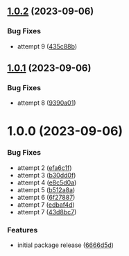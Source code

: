 ## [1.0.2](https://github.com/pickleballinc/react-ui/compare/v1.0.1...v1.0.2) (2023-09-06)


### Bug Fixes

* attempt 9 ([435c88b](https://github.com/pickleballinc/react-ui/commit/435c88b9443ae4666a820503117c28a89e05f03f))

## [1.0.1](https://github.com/pickleballinc/react-ui/compare/v1.0.0...v1.0.1) (2023-09-06)


### Bug Fixes

* attempt 8 ([9390a01](https://github.com/pickleballinc/react-ui/commit/9390a01335acd89e76047ed7b7f1d1b495423ec5))

# 1.0.0 (2023-09-06)


### Bug Fixes

* attempt 2 ([efa6c1f](https://github.com/pickleballinc/react-ui/commit/efa6c1fbd5061ba34cdb5152a054cc70c92bac76))
* attempt 3 ([b30dd0f](https://github.com/pickleballinc/react-ui/commit/b30dd0f92cfb725b9b279a359766a15cb9924e91))
* attempt 4 ([e8c5d0a](https://github.com/pickleballinc/react-ui/commit/e8c5d0a2b699b8784c929bf4b985cbc324c820df))
* attempt 5 ([b512a8a](https://github.com/pickleballinc/react-ui/commit/b512a8a77a3f8d31542ed1b2b60350f58bc0538d))
* attempt 6 ([6f27887](https://github.com/pickleballinc/react-ui/commit/6f27887cea5f12f75761ba785d92913b904db73b))
* attempt 7 ([edbaf4d](https://github.com/pickleballinc/react-ui/commit/edbaf4de1eb7c06e54a6f4857b778fb8ef5986ce))
* attempt 7 ([43d8bc7](https://github.com/pickleballinc/react-ui/commit/43d8bc72407b3092be76889d9fd450eb0a979a44))


### Features

* initial package release ([6666d5d](https://github.com/pickleballinc/react-ui/commit/6666d5d38e6e82076b88df3a2388e2e082a50334))
